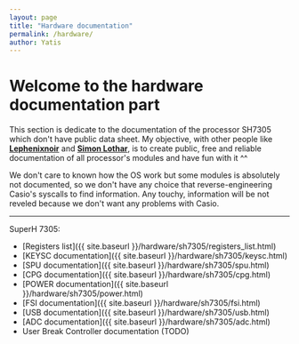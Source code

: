```yaml
---
layout: page
title: "Hardware documentation"
permalink: /hardware/
author: Yatis
---
```


# Welcome to the hardware documentation part

This section is dedicate to the documentation of the processor SH7305 which don't
have public data sheet. My objective, with other people like [__Lephenixnoir__][1] and
[__Simon Lothar__][2], is to create public, free and reliable documentation of all
processor's modules and have fun with it ^^

We don't care to known how the OS work but some modules is absolutely not documented,
so we don't have any choice that reverse-engineering Casio's syscalls to find information.
Any touchy, information will be not reveled because we don't want any problems with Casio.

<!-- Links list -->
[1]: https://bible.planet-casio.com/lephenixnoir/
[2]: https://bible.planet-casio.com/simlo/chm/v20/start.htm

---

SuperH 7305:
* [Registers list]({{ site.baseurl }}/hardware/sh7305/registers_list.html)
* [KEYSC documentation]({{ site.baseurl }}/hardware/sh7305/keysc.html)
* [SPU documentation]({{ site.baseurl }}/hardware/sh7305/spu.html)
* [CPG documentation]({{ site.baseurl }}/hardware/sh7305/cpg.html)
* [POWER documentation]({{ site.baseurl }}/hardware/sh7305/power.html)
* [FSI documentation]({{ site.baseurl }}/hardware/sh7305/fsi.html)
* [USB documentation]({{ site.baseurl }}/hardware/sh7305/usb.html)
* [ADC documentation]({{ site.baseurl }}/hardware/sh7305/adc.html)
* User Break Controller documentation (TODO)
